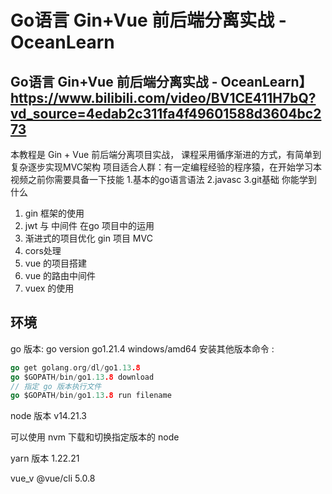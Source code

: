 # Go语言 Gin+Vue 前后端分离实战 - OceanLearn
## Go语言 Gin+Vue 前后端分离实战 - OceanLearn】https://www.bilibili.com/video/BV1CE411H7bQ?vd_source=4edab2c311fa4f49601588d3604bc273
本教程是 Gin + Vue 前后端分离项目实战， 课程采用循序渐进的方式，有简单到复杂逐步实现MVC架构
项目适合人群：有一定编程经验的程序猿，在开始学习本视频之前你需要具备一下技能
1.基本的go语言语法
2.javasc
3.git基础
你能学到什么
1. gin 框架的使用
2. jwt 与 中间件 在go 项目中的运用
3. 渐进式的项目优化 gin 项目 MVC
4. cors处理
5. vue 的项目搭建
6. vue 的路由中间件
7. vuex 的使用

## 环境
go 版本: go version go1.21.4 windows/amd64
安装其他版本命令 : 
```go
go get golang.org/dl/go1.13.8
go $GOPATH/bin/go1.13.8 download
// 指定 go 版本执行文件
go $GOPATH/bin/go1.13.8 run filename
```
node 版本 v14.21.3

可以使用 nvm 下载和切换指定版本的 node

yarn 版本 1.22.21

vue_v  @vue/cli 5.0.8
